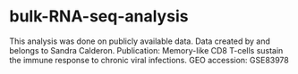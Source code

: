 # bulk-RNA-seq-analysis
This analysis was done on publicly available data. Data created by and belongs to Sandra Calderon. Publication: Memory-like CD8 T-cells sustain the immune response to chronic viral infections.
GEO accession: GSE83978

